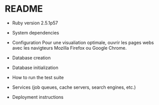 # README

* Ruby version 2.5.1p57

* System dependencies

* Configuration
Pour une visualiation optimale, ouvrir les pages webs avec les navigteurs Mozilla Firefox ou Google Chrome.

* Database creation

* Database initialization

* How to run the test suite

* Services (job queues, cache servers, search engines, etc.)

* Deployment instructions